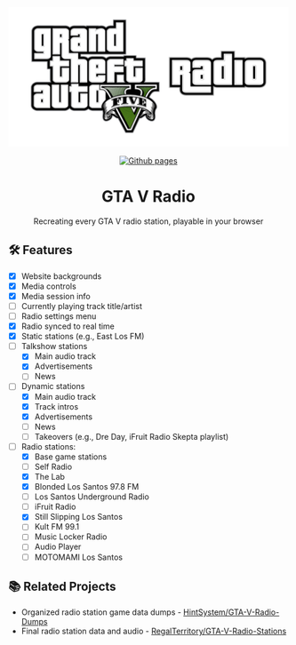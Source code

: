 <div align="center">

[<img src="banner.png" alt="Gta V Radio" width="512">][site_url]

[![Github pages][github_pages_badge]][site_url]

# GTA V Radio
Recreating every GTA V radio station, playable in your browser

</div>

## 🛠️ Features

* [x] Website backgrounds
* [x] Media controls
* [x] Media session info
* [ ] Currently playing track title/artist
* [ ] Radio settings menu 
* [x] Radio synced to real time
* [x] Static stations (e.g., East Los FM)
* [ ] Talkshow stations
  * [x] Main audio track
  * [x] Advertisements
  * [ ] News
* [ ] Dynamic stations
  * [x] Main audio track
  * [x] Track intros 
  * [x] Advertisements
  * [ ] News
  * [ ] Takeovers (e.g., Dre Day, iFruit Radio Skepta playlist)
* [ ] Radio stations:
  * [x] Base game stations
  * [ ] Self Radio
  * [x] The Lab
  * [x] Blonded Los Santos 97.8 FM
  * [ ] Los Santos Underground Radio
  * [ ] iFruit Radio
  * [x] Still Slipping Los Santos
  * [ ] Kult FM 99.1
  * [ ] Music Locker Radio
  * [ ] Audio Player
  * [ ] MOTOMAMI Los Santos

## 📚 Related Projects
- Organized radio station game data dumps - [HintSystem/GTA-V-Radio-Dumps](https://github.com/HintSystem/GTA-V-Radio-Dumps)
- Final radio station data and audio - [RegalTerritory/GTA-V-Radio-Stations](https://github.com/RegalTerritory/GTA-V-Radio-Stations)

<!-- Readme links -->

[site_url]: https://hintsystem.github.io/GTA-V-Radio
[github_pages_badge]: https://img.shields.io/badge/GitHub%20Pages-222222?style=for-the-badge&logo=github&logoColor=white